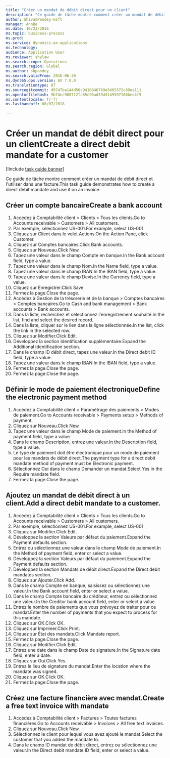 ```yaml
--- 
title: "Créer un mandat de débit direct pour un client"
description: "Ce guide de tâche montre comment créer un mandat de débit direct et l'utiliser dans une facture."
author: ShivamPandey-msft
manager: AnnBe
ms.date: 10/23/2016
ms.topic: business-process
ms.prod: 
ms.service: dynamics-ax-applications
ms.technology: 
audience: Application User
ms.reviewer: shylaw
ms.search.scope: Operations
ms.search.region: Global
ms.author: shpandey
ms.search.validFrom: 2016-06-30
ms.dyn365.ops.version: AX 7.0.0
ms.translationtype: HT
ms.sourcegitcommit: d9747ba144d56c9410846769e5465372c89ea111
ms.openlocfilehash: 9b74ec988712fc85c96ad3945149597186bee4f9
ms.contentlocale: fr-fr
ms.lasthandoff: 08/07/2018

---
```

# <a name="create-a-direct-debit-mandate-for-a-customer"></a><span data-ttu-id="7dc2a-103">Créer un mandat de débit direct pour un client</span><span class="sxs-lookup"><span data-stu-id="7dc2a-103">Create a direct debit mandate for a customer</span></span>

[!include [task guide banner](../../includes/task-guide-banner.md)]

<span data-ttu-id="7dc2a-104">Ce guide de tâche montre comment créer un mandat de débit direct et l'utiliser dans une facture.</span><span class="sxs-lookup"><span data-stu-id="7dc2a-104">This task guide demonstrates how to create a direct debit mandate and use it on an invoice.</span></span>


## <a name="create-a-bank-account"></a><span data-ttu-id="7dc2a-105">Créer un compte bancaire</span><span class="sxs-lookup"><span data-stu-id="7dc2a-105">Create a bank account</span></span>
1. <span data-ttu-id="7dc2a-106">Accédez à Comptabilité client > Clients > Tous les clients.</span><span class="sxs-lookup"><span data-stu-id="7dc2a-106">Go to Accounts receivable > Customers > All customers.</span></span>
2. <span data-ttu-id="7dc2a-107">Par exemple, sélectionnez US-001.</span><span class="sxs-lookup"><span data-stu-id="7dc2a-107">For example, select US-001</span></span>
3. <span data-ttu-id="7dc2a-108">Cliquez sur Client dans le volet Actions.</span><span class="sxs-lookup"><span data-stu-id="7dc2a-108">On the Action Pane, click Customer.</span></span>
4. <span data-ttu-id="7dc2a-109">Cliquez sur Comptes bancaires.</span><span class="sxs-lookup"><span data-stu-id="7dc2a-109">Click Bank accounts.</span></span>
5. <span data-ttu-id="7dc2a-110">Cliquez sur Nouveau.</span><span class="sxs-lookup"><span data-stu-id="7dc2a-110">Click New.</span></span>
6. <span data-ttu-id="7dc2a-111">Tapez une valeur dans le champ Compte en banque.</span><span class="sxs-lookup"><span data-stu-id="7dc2a-111">In the Bank account field, type a value.</span></span>
7. <span data-ttu-id="7dc2a-112">Tapez une valeur dans le champ Nom.</span><span class="sxs-lookup"><span data-stu-id="7dc2a-112">In the Name field, type a value.</span></span>
8. <span data-ttu-id="7dc2a-113">Tapez une valeur dans le champ IBAN.</span><span class="sxs-lookup"><span data-stu-id="7dc2a-113">In the IBAN field, type a value.</span></span>
9. <span data-ttu-id="7dc2a-114">Tapez une valeur dans le champ Devise.</span><span class="sxs-lookup"><span data-stu-id="7dc2a-114">In the Currency field, type a value.</span></span>
10. <span data-ttu-id="7dc2a-115">Cliquez sur Enregistrer.</span><span class="sxs-lookup"><span data-stu-id="7dc2a-115">Click Save.</span></span>
11. <span data-ttu-id="7dc2a-116">Fermez la page.</span><span class="sxs-lookup"><span data-stu-id="7dc2a-116">Close the page.</span></span>
12. <span data-ttu-id="7dc2a-117">Accédez à Gestion de la trésorerie et de la banque > Comptes bancaires > Comptes bancaires.</span><span class="sxs-lookup"><span data-stu-id="7dc2a-117">Go to Cash and bank management > Bank accounts > Bank accounts.</span></span>
13. <span data-ttu-id="7dc2a-118">Dans la liste, recherchez et sélectionnez l'enregistrement souhaité.</span><span class="sxs-lookup"><span data-stu-id="7dc2a-118">In the list, find and select the desired record.</span></span>
14. <span data-ttu-id="7dc2a-119">Dans la liste, cliquer sur le lien dans la ligne sélectionnée.</span><span class="sxs-lookup"><span data-stu-id="7dc2a-119">In the list, click the link in the selected row.</span></span>
15. <span data-ttu-id="7dc2a-120">Cliquez sur Modifier.</span><span class="sxs-lookup"><span data-stu-id="7dc2a-120">Click Edit.</span></span>
16. <span data-ttu-id="7dc2a-121">Développez la section Identification supplémentaire.</span><span class="sxs-lookup"><span data-stu-id="7dc2a-121">Expand the Additional identification section.</span></span>
17. <span data-ttu-id="7dc2a-122">Dans le champ ID débit direct, tapez une valeur.</span><span class="sxs-lookup"><span data-stu-id="7dc2a-122">In the Direct debit ID field, type a value.</span></span>
18. <span data-ttu-id="7dc2a-123">Tapez une valeur dans le champ IBAN.</span><span class="sxs-lookup"><span data-stu-id="7dc2a-123">In the IBAN field, type a value.</span></span>
19. <span data-ttu-id="7dc2a-124">Fermez la page.</span><span class="sxs-lookup"><span data-stu-id="7dc2a-124">Close the page.</span></span>
20. <span data-ttu-id="7dc2a-125">Fermez la page.</span><span class="sxs-lookup"><span data-stu-id="7dc2a-125">Close the page.</span></span>

## <a name="define-the-electronic-payment-method"></a><span data-ttu-id="7dc2a-126">Définir le mode de paiement électronique</span><span class="sxs-lookup"><span data-stu-id="7dc2a-126">Define the electronic payment method</span></span>
1. <span data-ttu-id="7dc2a-127">Accédez à Comptabilité client > Paramétrage des paiements > Modes de paiement.</span><span class="sxs-lookup"><span data-stu-id="7dc2a-127">Go to Accounts receivable > Payments setup > Methods of payment.</span></span>
2. <span data-ttu-id="7dc2a-128">Cliquez sur Nouveau.</span><span class="sxs-lookup"><span data-stu-id="7dc2a-128">Click New.</span></span>
3. <span data-ttu-id="7dc2a-129">Tapez une valeur dans le champ Mode de paiement.</span><span class="sxs-lookup"><span data-stu-id="7dc2a-129">In the Method of payment field, type a value.</span></span>
4. <span data-ttu-id="7dc2a-130">Dans le champ Description, entrez une valeur.</span><span class="sxs-lookup"><span data-stu-id="7dc2a-130">In the Description field, type a value.</span></span>
5. <span data-ttu-id="7dc2a-131">Le type de paiement doit être électronique pour un mode de paiement pour les mandats de débit direct.</span><span class="sxs-lookup"><span data-stu-id="7dc2a-131">The payment type for a direct debit mandate method of payment must be Electronic payment.</span></span>
6. <span data-ttu-id="7dc2a-132">Sélectionnez Oui dans le champ Demander un mandat.</span><span class="sxs-lookup"><span data-stu-id="7dc2a-132">Select Yes in the Require mandate field.</span></span>
7. <span data-ttu-id="7dc2a-133">Fermez la page.</span><span class="sxs-lookup"><span data-stu-id="7dc2a-133">Close the page.</span></span>

## <a name="add-a-direct-debit-mandate-to-a-customer"></a><span data-ttu-id="7dc2a-134">Ajoutez un mandat de débit direct à un client.</span><span class="sxs-lookup"><span data-stu-id="7dc2a-134">Add a direct debit mandate to a customer.</span></span>
1. <span data-ttu-id="7dc2a-135">Accédez à Comptabilité client > Clients > Tous les clients.</span><span class="sxs-lookup"><span data-stu-id="7dc2a-135">Go to Accounts receivable > Customers > All customers.</span></span>
2. <span data-ttu-id="7dc2a-136">Par exemple, sélectionnez US-001.</span><span class="sxs-lookup"><span data-stu-id="7dc2a-136">For example, select US-001</span></span>
3. <span data-ttu-id="7dc2a-137">Cliquez sur Modifier.</span><span class="sxs-lookup"><span data-stu-id="7dc2a-137">Click Edit.</span></span>
4. <span data-ttu-id="7dc2a-138">Développez la section Valeurs par défaut du paiement.</span><span class="sxs-lookup"><span data-stu-id="7dc2a-138">Expand the Payment defaults section.</span></span>
5. <span data-ttu-id="7dc2a-139">Entrez ou sélectionnez une valeur dans le champ Mode de paiement.</span><span class="sxs-lookup"><span data-stu-id="7dc2a-139">In the Method of payment field, enter or select a value.</span></span>
6. <span data-ttu-id="7dc2a-140">Développez la section Valeurs par défaut du paiement.</span><span class="sxs-lookup"><span data-stu-id="7dc2a-140">Expand the Payment defaults section.</span></span>
7. <span data-ttu-id="7dc2a-141">Développez la section Mandats de débit direct.</span><span class="sxs-lookup"><span data-stu-id="7dc2a-141">Expand the Direct debit mandates section.</span></span>
8. <span data-ttu-id="7dc2a-142">Cliquez sur Ajouter.</span><span class="sxs-lookup"><span data-stu-id="7dc2a-142">Click Add.</span></span>
9. <span data-ttu-id="7dc2a-143">Dans le champ Compte en banque, saisissez ou sélectionnez une valeur.</span><span class="sxs-lookup"><span data-stu-id="7dc2a-143">In the Bank account field, enter or select a value.</span></span>
10. <span data-ttu-id="7dc2a-144">Dans le champ Compte bancaire du créditeur, entrez ou sélectionnez une valeur.</span><span class="sxs-lookup"><span data-stu-id="7dc2a-144">In the Creditor bank account field, enter or select a value.</span></span>
11. <span data-ttu-id="7dc2a-145">Entrez le nombre de paiements que vous prévoyez de traiter pour ce mandat.</span><span class="sxs-lookup"><span data-stu-id="7dc2a-145">Enter the number of payments that you expect to process for this mandate.</span></span>
12. <span data-ttu-id="7dc2a-146">Cliquez sur OK.</span><span class="sxs-lookup"><span data-stu-id="7dc2a-146">Click OK.</span></span>
13. <span data-ttu-id="7dc2a-147">Cliquez sur Imprimer.</span><span class="sxs-lookup"><span data-stu-id="7dc2a-147">Click Print.</span></span>
14. <span data-ttu-id="7dc2a-148">Cliquez sur État des mandats.</span><span class="sxs-lookup"><span data-stu-id="7dc2a-148">Click Mandate report.</span></span>
15. <span data-ttu-id="7dc2a-149">Fermez la page.</span><span class="sxs-lookup"><span data-stu-id="7dc2a-149">Close the page.</span></span>
16. <span data-ttu-id="7dc2a-150">Cliquez sur Modifier.</span><span class="sxs-lookup"><span data-stu-id="7dc2a-150">Click Edit.</span></span>
17. <span data-ttu-id="7dc2a-151">Entrez une date dans le champ Date de signature.</span><span class="sxs-lookup"><span data-stu-id="7dc2a-151">In the Signature date field, enter a date.</span></span>
18. <span data-ttu-id="7dc2a-152">Cliquez sur Oui.</span><span class="sxs-lookup"><span data-stu-id="7dc2a-152">Click Yes.</span></span>
19. <span data-ttu-id="7dc2a-153">Entrez le lieu de signature du mandat.</span><span class="sxs-lookup"><span data-stu-id="7dc2a-153">Enter the location where the mandate was signed.</span></span>
20. <span data-ttu-id="7dc2a-154">Cliquez sur OK.</span><span class="sxs-lookup"><span data-stu-id="7dc2a-154">Click OK.</span></span>
21. <span data-ttu-id="7dc2a-155">Fermez la page.</span><span class="sxs-lookup"><span data-stu-id="7dc2a-155">Close the page.</span></span>

## <a name="create-a-free-text-invoice-with-mandate"></a><span data-ttu-id="7dc2a-156">Créez une facture financière avec mandat.</span><span class="sxs-lookup"><span data-stu-id="7dc2a-156">Create a free text invoice with mandate</span></span>
1. <span data-ttu-id="7dc2a-157">Accédez à Comptabilité client > Factures > Toutes factures financières.</span><span class="sxs-lookup"><span data-stu-id="7dc2a-157">Go to Accounts receivable > Invoices > All free text invoices.</span></span>
2. <span data-ttu-id="7dc2a-158">Cliquez sur Nouveau.</span><span class="sxs-lookup"><span data-stu-id="7dc2a-158">Click New.</span></span>
3. <span data-ttu-id="7dc2a-159">Sélectionnez le client pour lequel vous avez ajouté le mandat.</span><span class="sxs-lookup"><span data-stu-id="7dc2a-159">Select the customer that you added the mandate to.</span></span>
4. <span data-ttu-id="7dc2a-160">Dans le champ ID mandat de débit direct, entrez ou sélectionnez une valeur.</span><span class="sxs-lookup"><span data-stu-id="7dc2a-160">In the Direct debit mandate ID field, enter or select a value.</span></span>


